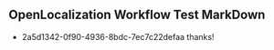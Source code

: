 ## OpenLocalization Workflow Test MarkDown
* 2a5d1342-0f90-4936-8bdc-7ec7c22defaa thanks!

<!--HONumber=Sep16_HO1-->



